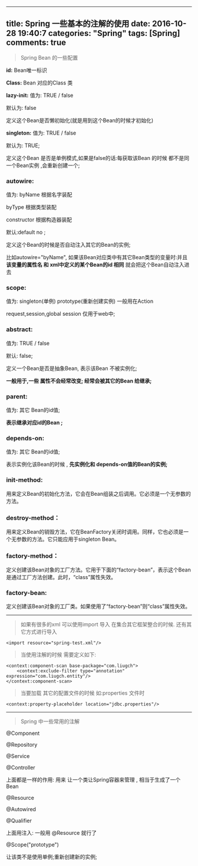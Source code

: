 
---
title: Spring 一些基本的注解的使用
date: 2016-10-28 19:40:7
categories: "Spring" 
tags: [Spring]
comments: true
---
> Spring Bean 的一些配置


**id:** Bean唯一标识

**Class:** Bean 对应的Class 类

**lazy-init:**
值为: TRUE / false 

<!--more-->

默认为: false

定义这个Bean是否懒初始化(就是用到这个Bean的时候才初始化)

**singleton:** 
值为: TRUE / false 

默认为: TRUE;

定义这个Bean 是否是单例模式,如果是false的话:每获取该Bean 的时候 都不是同一个Bean实例 ,会重新创建一个;

### autowire: ###
值为:
byName 根据名字装配

byType	根据类型装配

constructor 根据构造器装配

默认:default no ;

定义这个Bean的时候是否自动注入其它的Bean的实例;

比如autowire="byName",
如果该Bean对应类中有其它Bean类型的变量时:并且**该变量的属性名 和 xml中定义的某个Bean的id 相同**
就会把这个Bean自动注入进去

### scope: ###
值为:
singleton(单例)
prototype(重新创建实例) 一般用在Action

request,session,global session 仅用于web中;


### abstract: ###
值为: TRUE / false

默认: false;

定义一个Bean是否是抽象Bean, 表示该Bean 不被实例化;

**一般用于,一些 属性不会经常改变; 经常会被其它的Bean 给继承;**

### parent:  ###
值为: 其它 Bean的id值;

**表示继承对应id的Bean ;**


### depends-on: ###
值为: 其它 Bean的id值;

表示实例化该Bean的时候 , **先实例化和 depends-on值的Bean的实例;**


### init-method: ###
用来定义Bean的初始化方法，它会在Bean组装之后调用。它必须是一个无参数的方法。 

### destroy-method： ###
用来定义Bean的销毁方法，它在BeanFactory关闭时调用。同样，它也必须是一个无参数的方法。它只能应用于singleton Bean。 

### factory-method： ###
定义创建该Bean对象的工厂方法。它用于下面的“factory-bean”，表示这个Bean是通过工厂方法创建。此时，“class”属性失效。 

### factory-bean: ###
定义创建该Bean对象的工厂类。如果使用了“factory-bean”则“class”属性失效。


----------
> 如果有很多的xml 可以使用import 导入
> 在集合其它框架整合的时候. 还有其它方式进行导入


    <import resource="spring-test.xml"/>

> 当使用注解的时候  需要定义如下:


    <context:component-scan base-package="com.liugch">
        <context:exclude-filter type="annotation" expression="com.liugch.entity"/>
    </context:component-scan>

>  当要加载 其它的配置文件的时候 如:properties 文件时


    <context:property-placeholder location="jdbc.properties"/>

----------

>  Spring 中一些常用的注解

@Component

@Repository

@Service

@Controller

上面都是一样的作用: 用来 让一个类让Spring容器来管理 , 相当于生成了一个Bean

@Resource

@Autowired

@Qualifier



上面用注入: 一般用 @Resource 就行了



@Scope("prototype") 

让该类不是使用单例;重新创建新的实例;


	

















 
	
